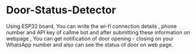 # Door-Status-Detector
Using ESP32 board, You can write the wi-fi connection details , phone number and API key of callme bot and after submitting these information on webpage , You can get notification of door opening - closing on your WhatsApp number and also can see the status of door on web page.
